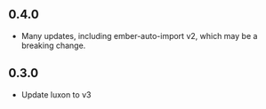 ## 0.4.0
- Many updates, including ember-auto-import v2, which may be a breaking change.
## 0.3.0
- Update luxon to v3
